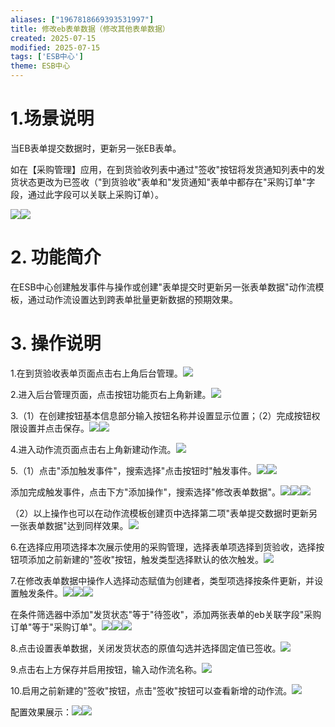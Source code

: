 ```yaml
---
aliases: ["1967818669393531997"]
title: 修改eb表单数据（修改其他表单数据）
created: 2025-07-15
modified: 2025-07-15
tags: ['ESB中心']
theme: ESB中心
---
```


# 1.场景说明

当EB表单提交数据时，更新另一张EB表单。

如在【采购管理】应用，在到货验收列表中通过"签收"按钮将发货通知列表中的发货状态更改为已签收（"到货验收"表单和"发货通知"表单中都存在"采购订单"字段，通过此字段可以关联上采购订单）。

![](582f66ae2ab899dab37fe6b39b529acd.jpg)![](e3afb45540726830d3688bf373560749.jpg)

#

# 2. 功能简介

在ESB中心创建触发事件与操作或创建"表单提交时更新另一张表单数据"动作流模板，通过动作流设置达到跨表单批量更新数据的预期效果。

# 3. 操作说明

1.在到货验收表单页面点击右上角后台管理。![](8f223ede63858fd1ada702f05a7ebfe2.jpg)

2.进入后台管理页面，点击按钮功能页右上角新建。![](6681f01de9f90d481dbd7560a30ea781.jpg)

3.（1）在创建按钮基本信息部分输入按钮名称并设置显示位置；（2）完成按钮权限设置并点击保存。![](09c1b2451468f144ad56aea103ca7d1b.jpg)![](0077e22480221dabe9aef6ed1df26659.jpg)

4.进入动作流页面点击右上角新建动作流。![](96d0a7da1040636d5c98befb4974d629.jpg)

5.（1）点击"添加触发事件"，搜索选择"点击按钮时"触发事件。![](3c3bbeb4d6967db242ec3028ae258f9b.jpg)![](2006af3069fad4cc709372e96f5568c4.jpg)

添加完成触发事件，点击下方"添加操作"，搜索选择"修改表单数据"。![](72ac90844d56f6f555ae13d8505fb3ff.jpg)![](49acf28288ce6f3c4ddb52d12c4d9c82.jpg)![](b549b07c5589a9a7ceb075142c5f421a.jpg)

（2）以上操作也可以在动作流模板创建页中选择第二项"表单提交数据时更新另一张表单数据"达到同样效果。![](e009ddd512b4e985603009f1bba10de0.jpg)

6.在选择应用项选择本次展示使用的采购管理，选择表单项选择到货验收，选择按钮项添加之前新建的"签收"按钮，触发类型选择默认的依次触发。![](1e367d999d038aa92b979ef7cd0146ea.jpg)

7.在修改表单数据中操作人选择动态赋值为创建者，类型项选择按条件更新，并设置触发条件。![](1e6e98dc6bbe616333cc7c47702c9b80.jpg)![](8426af3e48bf86e04a0f659ca293117c.jpg)![](0ab4dda7b2387ca27fb0dccb4e040c5b.jpg)

在条件筛选器中添加"发货状态"等于"待签收"，添加两张表单的eb关联字段"采购订单"等于"采购订单"。![](1021f8718b0ed4e3c7ef21a7e79e5259.jpg)![](fe1b32477ae2d016d223a4e1a3c5d6b9.jpg)![](7f68eec185eb79f011fc988db8acb4f8.jpg)

8.点击设置表单数据，关闭发货状态的原值勾选并选择固定值已签收。![](60062bfcb9740f0e50d47923271e15e3.jpg)

9.点击右上方保存并启用按钮，输入动作流名称。![](fa4ac9b94c0c980450d57946c489988a.jpg)

10.启用之前新建的"签收"按钮，点击"签收"按钮可以查看新增的动作流。![](0d4c57bbfcdc81b72925bf2d9ed44a82.jpg)

配置效果展示：![](9d164ab72f241e1676d5f0dc4f16027d.jpg)![](a87e091032c3243b62b8c0180e0c7e20.jpg)